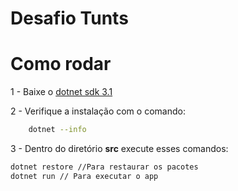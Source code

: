 # Desafio Tunts

# Como rodar

1 - Baixe o [dotnet sdk 3.1](https://dotnet.microsoft.com/download/dotnet-core/3.1)

2 - Verifique a instalação  com o comando:
```sh 
    dotnet --info
```
3 - Dentro do diretório **src** execute esses comandos:
```sh
dotnet restore //Para restaurar os pacotes
dotnet run // Para executar o app
```
